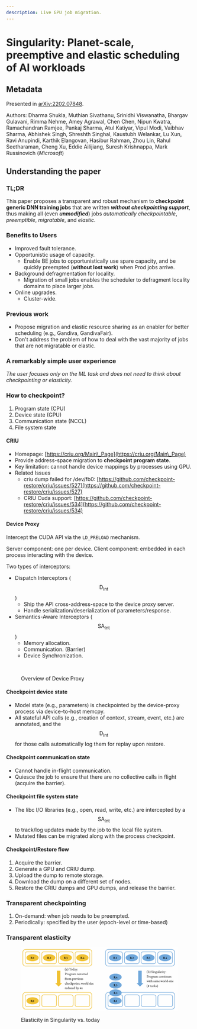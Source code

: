 ```yaml
---
description: Live GPU job migration.
---
```


# Singularity: Planet-scale, preemptive and elastic scheduling of AI workloads

## Metadata

Presented in [arXiv:2202.07848](https://arxiv.org/abs/2202.07848).

Authors: Dharma Shukla, Muthian Sivathanu, Srinidhi Viswanatha, Bhargav Gulavani, Rimma Nehme, Amey Agrawal, Chen Chen, Nipun Kwatra, Ramachandran Ramjee, Pankaj Sharma, Atul Katiyar, Vipul Modi, Vaibhav Sharma, Abhishek Singh, Shreshth Singhal, Kaustubh Welankar, Lu Xun, Ravi Anupindi, Karthik Elangovan, Hasibur Rahman, Zhou Lin, Rahul Seetharaman, Cheng Xu, Eddie Ailijiang, Suresh Krishnappa, Mark Russinovich (_Microsoft_)

## Understanding the paper

### TL;DR

This paper proposes a transparent and robust mechanism to **checkpoint generic DNN training jobs** that are written _**without checkpointing support**_, thus making all (even _**unmodified**_) jobs _automatically checkpointable_, _preemptible_, _migratable_, and _elastic_.

### Benefits to Users

* Improved fault tolerance.
* Opportunistic usage of capacity.
  * Enable BE jobs to opportunistically use spare capacity, and be quickly preempted (**without lost work**) when Prod jobs arrive.
* Background defragmentation for locality.
  * Migration of small jobs enables the scheduler to defragment locality domains to place larger jobs.
* Online upgrades.
  * Cluster-wide.

### Previous work

* Propose migration and elastic resource sharing as an enabler for better scheduling (e.g., Gandiva, GandivaFair).
* Don't address the problem of how to deal with the vast majority of jobs that are not migratable or elastic.

### A remarkably simple user experience

_The user focuses only on the ML task and does not need to think about checkpointing or elasticity._

### How to checkpoint?

1. Program state (CPU)
2. Device state (GPU)
3. Communication state (NCCL)
4. File system state

#### CRIU

* Homepage: [https://criu.org/Main\_Page](https://criu.org/Main\_Page)
* Provide address-space migration to **checkpoint program state**.
* Key limitation: cannot handle device mappings by processes using GPU.
* Related Issues
  * criu dump failed for /dev/fb0: [https://github.com/checkpoint-restore/criu/issues/527](https://github.com/checkpoint-restore/criu/issues/527)
  * CRIU Cuda support: [https://github.com/checkpoint-restore/criu/issues/534](https://github.com/checkpoint-restore/criu/issues/534)

#### Device Proxy

Intercept the CUDA API via the `LD_PRELOAD` mechanism.

Server component: one per device. Client component: embedded in each process interacting with the device.

Two types of interceptors:

* Dispatch Interceptors ($$\text{D}_{\text{Int}}$$)
  * Ship the API cross-address-space to the device proxy server.
  * Handle serialization/deserialization of parameters/response.
* Semantics-Aware Interceptors ($$\text{SA}_{\text{Int}}$$)
  * Memory allocation.
  * Communication. (Barrier)
  * Device Synchronization.

<figure><img src="../../../.gitbook/assets/overview-of-device-proxy.png" alt=""><figcaption><p>Overview of Device Proxy</p></figcaption></figure>

#### Checkpoint device state

* Model state (e.g., parameters) is checkpointed by the device-proxy process via device-to-host memcpy.
* All stateful API calls (e.g., creation of context, stream, event, etc.) are annotated, and the $$\text{D}_{\text{Int}}$$ for those calls automatically log them for replay upon restore.

#### Checkpoint communication state

* Cannot handle in-flight communication.
* Quiesce the job to ensure that there are no collective calls in flight (acquire the barrier).

#### Checkpoint file system state

* The libc I/O libraries (e.g., open, read, write, etc.) are intercepted by a $$\text{SA}_{\text{Int}}$$ to track/log updates made by the job to the local file system.
* Mutated files can be migrated along with the process checkpoint.

#### Checkpoint/Restore flow

1. Acquire the barrier.
2. Generate a GPU and CRIU dump.
3. Upload the dump to remote storage.
4. Download the dump on a different set of nodes.
5. Restore the CRIU dumps and GPU dumps, and release the barrier.

### Transparent checkpointing

1. On-demand: when job needs to be preempted.
2. Periodically: specified by the user (epoch-level or time-based)

### Transparent elasticity

<figure><img src="../../../../.gitbook/assets/elasticity-in-singularity-vs-today.png" alt=""><figcaption><p>Elasticity in Singularity vs. today</p></figcaption></figure>
